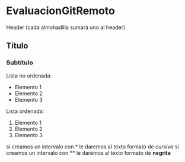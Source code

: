 # EvaluacionGitRemoto

Header (cada almohadilla sumará uno al header)
## Título
### Subtítulo

Lista no ordenada:
- Elemento 1
- Elemento 2
- Elemento 3

Lista ordenada:
1. Elemento 1
2. Elemento 2
3. Elemento 3
   
si creamos un intervalo con * le daremos al texto formato de *cursiva*
si creamos un intervalo con ** le daremos al texto formato de **negrita**
